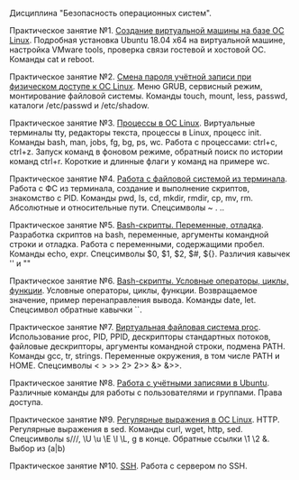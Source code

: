 Дисциплина "Безопасность операционных систем".

Практическое занятие №1. [Создание виртуальной машины на базе ОС Linux](http://gitlab/anetto/bos/blob/master/pz01.md). Подробная установка Ubuntu 18.04 x64 на виртуальной машине, настройка VMware tools, проверка связи гостевой и хостовой ОС. Команды cat и reboot.

Практическое занятие №2. [Смена пароля учётной записи при физическом доступе к ОС Linux](http://gitlab/anetto/bos/blob/master/pz02.md). Меню GRUB, сервисный режим, монтирование файловой системы. Команды touch, mount, less, passwd, каталоги /etc/passwd и /etc/shadow.

Практическое занятие №3. [Процессы в ОС Linux](http://gitlab/anetto/bos/blob/master/pz03.md). Виртуальные терминалы tty, редакторы текста, процессы в Linux, процесс init. Команды bash, man, jobs, fg, bg, ps, wc. Работа с процессами: ctrl+c, ctrl+z. Запуск команд в фоновом режиме, обратный поиск по истории команд ctrl+r. Короткие и длинные флаги у команд на примере wc.

Практическое занятие №4. [Работа с файловой системой из терминала](http://gitlab/anetto/bos/blob/master/pz04.md). Работа с ФС из терминала, создание и выполнение скриптов, знакомство с PID. Команды pwd, ls, cd, mkdir, rmdir, cp, mv, rm. Абсолютные и относительные пути. Спецсимволы ~ . ..

Практическое занятие №5. [Bash-скрипты. Переменные, отладка](http://gitlab/anetto/bos/blob/master/pz05.md). Разработка скриптов на bash, переменные, аргументы командной строки и отладка. Работа с переменными, содержащими пробел. Команды echo, expr. Спецсимволы $0, $1, $2, $#, ${}. Различия кавычек '' и ""

Практическое занятие №6. [Bash-скрипты. Условные операторы, циклы, функции](http://gitlab/anetto/bos/blob/master/pz06.md). Условные операторы, циклы, функции. Возвращаемое значение, пример перенаправления вывода. Команды date, let. Спецсимвол обратные кавычки ``.

Практическое занятие №7. [Виртуальная файловая система proc](http://gitlab/anetto/bos/blob/master/pz07.md). Использование proc, PID, PPID, дескрипторы стандартных потоков, файловые дескрипторы, аргументы командной строки, подмена PATH. Команды gcc, tr, strings. Переменные окружения, в том числе PATH и HOME. Спецсимволы < > >> 2> 2>> &> &>>.

Практическое занятие №8. [Работа с учётными записями в Ubuntu](http://gitlab/anetto/bos/blob/master/pz08.md). Различные команды для работы с пользователями и группами. Права доступа.

Практическое занятие №9. [Регулярные выражения в ОС Linux](http://gitlab/anetto/bos/blob/master/pz08.md). HTTP. Регулярные выражения в sed. Команды curl, wget, http, sed. Спецсимволы s///, \U \u \E \l \L, g в конце. Обратные ссылки \1 \2 &. Выбор из (a|b)

Практическое занятие №10. [SSH](http://gitlab/anetto/bos/blob/master/pz10.md). Работа с сервером по SSH.
